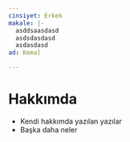 ```yaml
---
cinsiyet: Erkek
makale: |-
  asddsaasdasd
  asdsdasdasd
  asdasdasd
ad: Kemal

---
```

# Hakkımda

* Kendi hakkımda yazılan yazılar
* Başka daha neler